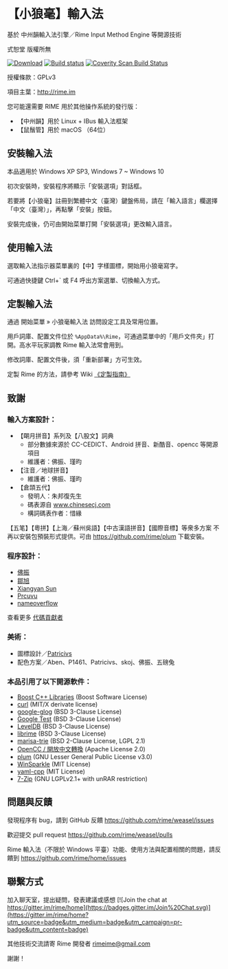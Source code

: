 ﻿【小狼毫】輸入法
================

基於 中州韻輸入法引擎／Rime Input Method Engine 等開源技術

式恕堂 版權所無

[![Download](https://api.bintray.com/packages/mrhso/weasel/mrhso-weasel-AllBrise/images/download.svg)](https://bintray.com/mrhso/weasel/mrhso-weasel-AllBrise/release/_latestVersion) [![Build status](https://ci.appveyor.com/api/projects/status/jt4xq44tn2ugg0ja?svg=true)](https://ci.appveyor.com/project/mrhso/weasel-l0a7f) [![Coverity Scan Build Status](https://scan.coverity.com/projects/rime-weasel/badge.svg)](https://scan.coverity.com/projects/rime-weasel)

授權條款：GPLv3

項目主葉：http://rime.im

您可能還需要 RIME 用於其他操作系統的發行版：

  * 【中州韻】用於 Linux + IBus 輸入法框架
  * 【鼠鬚管】用於 macOS （64位）

安裝輸入法
----------

本品適用於 Windows XP SP3, Windows 7 ~ Windows 10

初次安裝時，安裝程序將顯示「安裝選項」對話框。

若要將【小狼毫】註冊到繁體中文（臺灣）鍵盤佈局，請在「輸入語言」欄選擇「中文（臺灣）」，再點擊「安裝」按鈕。

安裝完成後，仍可由開始菜單打開「安裝選項」更改輸入語言。

使用輸入法
----------

選取輸入法指示器菜單裏的【中】字樣圖標，開始用小狼毫寫字。

可通過快捷鍵 Ctrl+` 或 F4 呼出方案選單、切換輸入方式。

定製輸入法
----------

通過 開始菜單 » 小狼毫輸入法 訪問設定工具及常用位置。

用戶詞庫、配置文件位於 `%AppData%\Rime`，可通過菜單中的「用戶文件夾」打開。高水平玩家調教 Rime 輸入法常會用到。

修改詞庫、配置文件後，須「重新部署」方可生效。

定製 Rime 的方法，請參考 Wiki [《定製指南》](https://github.com/rime/home/wiki/CustomizationGuide)

致謝
----

### 輸入方案設計：

  * 【朙月拼音】系列及【八股文】詞典
    - 部分數據來源於 CC-CEDICT、Android 拼音、新酷音、opencc 等開源項目
    - 維護者：佛振、瑾昀
  * 【注音／地球拼音】
    - 維護者：佛振、瑾昀
  * 【倉頡五代】
    - 發明人：朱邦復先生
    - 碼表源自 www.chinesecj.com
    - 構詞碼表作者：惜緣

  【五笔】【粵拼】【上海／蘇州吳語】【中古漢語拼音】【國際音標】等衆多方案
  不再以安裝包預裝形式提供。可由 <https://github.com/rime/plum> 下載安裝。

### 程序設計：

  * [佛振](https://github.com/lotem)
  * [鄒旭](https://github.com/zouxu09)
  * [Xiangyan Sun](https://github.com/wishstudio)
  * [Prcuvu](https://github.com/Prcuvu)
  * [nameoverflow](https://github.com/nameoverflow)

  查看更多 [代碼貢獻者](https://github.com/rime/weasel/graphs/contributors)

### 美術：

  * 圖標設計／[Patricivs](https://github.com/Patricivs)
  * 配色方案／Aben、P1461、Patricivs、skoj、佛振、五磅兔

### 本品引用了以下開源軟件：

  * [Boost C++ Libraries](http://www.boost.org/) (Boost Software License)
  * [curl](https://curl.haxx.se/) (MIT/X derivate license)
  * [google-glog](https://github.com/google/glog) (BSD 3-Clause License)
  * [Google Test](https://github.com/google/googletest) (BSD 3-Clause License)
  * [LevelDB](https://github.com/google/leveldb) (BSD 3-Clause License)
  * [librime](https://github.com/rime/librime) (BSD 3-Clause License)
  * [marisa-trie](https://github.com/s-yata/marisa-trie) (BSD 2-Clause License, LGPL 2.1)
  * [OpenCC / 開放中文轉換](https://github.com/BYVoid/OpenCC) (Apache License 2.0)
  * [plum](https://github.com/rime/plum) (GNU Lesser General Public License v3.0)
  * [WinSparkle](https://github.com/vslavik/winsparkle) (MIT License)
  * [yaml-cpp](https://github.com/jbeder/yaml-cpp) (MIT License)
  * [7-Zip](https://www.7-zip.org) (GNU LGPLv2.1+ with unRAR restriction)

問題與反饋
----------

發現程序有 bug，請到 GitHub 反饋
<https://github.com/rime/weasel/issues>

歡迎提交 pull request
<https://github.com/rime/weasel/pulls>

Rime 輸入法（不限於 Windows 平臺）功能、使用方法與配置相關的問題，請反饋到
<https://github.com/rime/home/issues>

聯繫方式
--------

加入聊天室，提出疑問，發表建議或感想
[![Join the chat at https://gitter.im/rime/home](https://badges.gitter.im/Join%20Chat.svg)](https://gitter.im/rime/home?utm_source=badge&utm_medium=badge&utm_campaign=pr-badge&utm_content=badge)

其他技術交流請寄 Rime 開發者 <rimeime@gmail.com>

謝謝！
